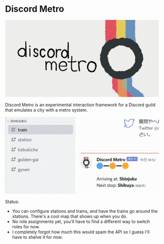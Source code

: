# Discord Metro

![Discord Metro banner](banner.png)

Discord Metro is an experimental interaction framework for a Discord guild that emulates a city with a metro system.

![Discord Metro Demo](demo.gif)

Status:
 - You can configure stations and trains, and have the trains go around the stations. There's a cool map that shows up when you do.
 - No role assignments yet, you'll have to find a different way to switch roles for now.
 - I completely forgot how much this would spam the API so I guess I'll have to shelve it for now.
